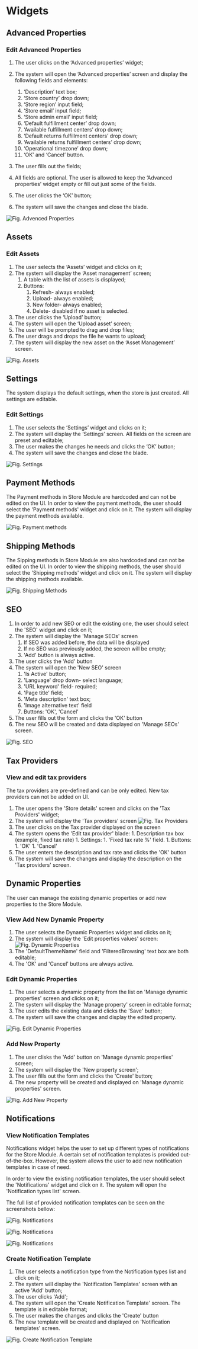 # Widgets

## Advanced Properties

### Edit Advanced Properties

1. The user clicks on the ‘Advanced properties’ widget;
1. The system will open the ‘Advanced properties’ screen and display the following fields and elements:  

     1. ‘Description’ text box;
     1. ‘Store country’ drop down;
     1. ‘Store region’ input field;
     1. ‘Store email’ input field;
     1. ‘Store admin email’ input field;
     1. ‘Default fulfillment center’ drop down;
     1. ‘Available fulfillment centers’ drop down;
     1. ‘Default returns fulfillment centers’ drop down;
     1. ‘Available returns fulfillment centers’ drop down;
     1. ‘Operational timezone’ drop down;
     1. ‘OK’ and ‘Cancel’ button.
1. The user fills out the fields;
1. All fields are optional. The user is allowed to keep the ‘Advanced properties’ widget empty or fill out just some of the fields.  
1. The user clicks the ‘OK’ button;
1. The system will save the changes and close the blade.

![Fig. Advenced Properties](media/screen-advanced-properties.png)

## Assets

### Edit Assets

1. The user selects the ‘Assets’ widget and clicks on it;
1. The system will display the ‘Asset management’ screen;
     1. A table with the list of assets is displayed;
     1. Buttons:
         1. Refresh- always enabled;
         1. Upload- always enabled;
         1. New folder- always enabled;
         1. Delete- disabled if no asset is selected.  
1. The user clicks the ‘Upload’ button;
1. The system will open the ‘Upload asset’ screen;
1. The user will be prompted to drag and drop files;
1. The user drags and drops the file he wants to upload;
1. The system will display the new asset on the ‘Asset Management’ screen.

![Fig. Assets](media/screen-assets.png)

## Settings

The system displays the default settings, when the store is just created. All settings are editable.

### Edit Settings

1. The user selects the ‘Settings’ widget and clicks on it;
1. The system will display the ‘Settings’ screen. All fields on the screen are preset and editable;
1. The user makes the changes he needs and clicks the ‘OK’ button;
1. The system will save the changes and close the blade.

![Fig. Settings](media/screen-settings.png)

## Payment Methods

The Payment methods in Store Module are hardcoded and can not be edited on the UI. In order to view the payment methods, the user should select the 'Payment methods' widget and click on it. The system will display the payment methods available.

![Fig. Payment methods](media/screen-payment-methods.png)

## Shipping Methods

The Sipping methods in Store Module are also hardcoded and can not be edited on the UI. In order to view the shipping methods, the user should select the 'Shipping methods' widget and click on it. The system will display the shipping methods available.

![Fig. Shipping Methods](media/screen-shipping-methods.png)

## SEO

1. In order to add new SEO or edit the existing one, the user should select the 'SEO' widget and click on it;
1. The system will display the 'Manage SEOs' screen
      1. If SEO was added before, the data will be displayed
      1. If no SEO was previously added, the screen will be empty;
      1. 'Add' button is always active.
1. The user clicks the 'Add' button
1. The system will open the 'New SEO' screen
      1. 'Is Active' button;
      1. 'Language' drop down- select language;
      1. 'URL keyword' field- required;
      1. 'Page title' field;
      1. 'Meta description' text box;
      1. 'Image alternative text' field
      1. Buttons: 'OK', 'Cancel'
1. The user fills out the form and clicks the 'OK' button
1. The new SEO will be created and data displayed on 'Manage SEOs' screen.

![Fig. SEO](media/screen-new-seo.png)

## Tax Providers

### View and edit tax providers

The tax providers are pre-defined and can be only edited. New tax providers can not be added on UI.

1. The user opens the 'Store details' screen and clicks on the 'Tax Providers' widget;
1. The system will display the 'Tax providers' screen
![Fig. Tax Providers](media/screen-tax-provider.png)
1. The user clicks on the Tax provider displayed on the screen
1. The system opens the 'Edit tax provider' blade:
       1. Description tax box (example, fixed tax rate)
       1. Settings:
             1. 'Fixed tax rate %' field.
       1. Buttons:
             1. 'OK'
             1. 'Cancel'
1. The user enters the description and tax rate and clicks the 'OK' button
1. The system will save the changes and display the description on the 'Tax providers' screen.

## Dynamic Properties

The user can manage the existing dynamic properties or add new properties to the Store Module.

### View Add New Dynamic Property

1. The user selects the Dynamic Properties widget and clicks on it;
1. The system will display the 'Edit properties values' screen:
![Fig. Dynamic Properties](media/screen-dynamic-properties.png)
1. The 'DefaultThemeName' field and 'FilteredBrowsing' text box are both editable;
1. The 'OK' and 'Cancel' buttons are always active.

### Edit Dynamic Properties

1. The user selects a dynamic property from the list on 'Manage dynamic properties' screen and clicks on it;
1. The system will display the 'Manage property' screen in editable format;
1. The user edits the existing data and clicks the 'Save' button;
1. The system will save the changes and display the edited property.

![Fig. Edit Dynamic Properties](media/screen-edit-dynamic-properties.png)

### Add New Property

1. The user clisks the 'Add' button on 'Manage dynamic properties' screen;
1. The system will display the 'New property screen';
1. The user fills out the form and clicks the 'Create' button;
1. The new property will be created and displayed on 'Manage dynamic properties' screen.

![Fig. Add New Property](media/screen-add-new-property.png)

## Notifications

### View Notification Templates

Notifications widget helps the user to set up different types of notifications for the Store Module. A certain set of notification templates is provided out-of-the-box. However, the system allows the user to add new notification templates in case of need.

In order to view the existing notification templates, the user should select the 'Notifications' widget and click on it. The system will open the 'Notification types list' screen.

The full list of provided notification templates can be seen on the screenshots bellow:

![Fig. Notifications](media/screen-notification-list1.png)

![Fig. Notifications](media/screen-notification-list2.png)

![Fig. Notifications](media/screen-notification-list3.png)

### Create Notification Template

1. The user selects a notification type from the Notification types list and click on it;
1. The system will display the 'Notification Templates' screen with an active 'Add' button;
1. The user clicks 'Add';
1. The system will open the 'Create Notification Template' screen. The template is in editable format;
1. The user makes the changes and clicks the 'Create' button
1. The new template will be created and displayed on 'Notification templates' screen.

![Fig. Create Notification Template](media/screen-create-notification.png)











